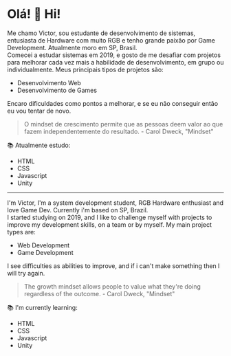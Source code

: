 # Olá! 👋 Hi!

Me chamo Victor, sou estudante de desenvolvimento de sistemas, entusiasta de Hardware com muito RGB e tenho grande paixão por Game Development. Atualmente moro em SP, Brasil.  
Comecei a estudar sistemas em 2019, e gosto de me desafiar com projetos para melhorar cada vez mais a habilidade de desenvolvimento, em grupo ou individualmente. Meus principais tipos de projetos são: 
* Desenvolvimento Web
* Desenvolvimento de Games


Encaro dificuldades como pontos a melhorar, e se eu não conseguir então eu vou tentar de novo.
 > O mindset de crescimento permite que as pessoas deem valor ao que fazem independentemente do resultado. - Carol Dweck, "Mindset"

📚 Atualmente estudo:
* HTML
* CSS
* Javascript
* Unity

---

I'm Victor, I'm a system development student, RGB Hardware enthusiast and love Game Dev. Currently i'm based on SP, Brazil.  
I started studying on 2019, and I like to challenge myself with projects to improve my development skills, on a team or by myself. My main project types are:
* Web Development
* Game Development

I see difficulties as abilities to improve, and if i can't make something then I will try again.
> The growth mindset allows people to value what they're doing regardless of the outcome. - Carol Dweck, "Mindset"

📚 I'm currently learning:
* HTML
* CSS
* Javascript
* Unity
